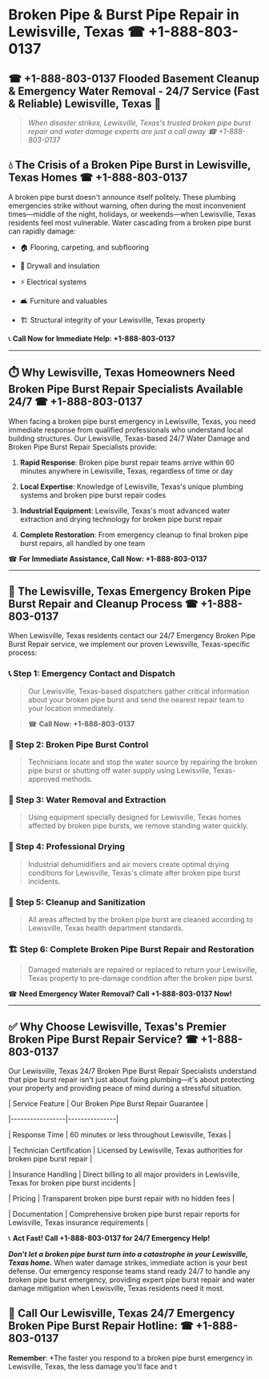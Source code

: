 # Broken Pipe & Burst Pipe Repair in Lewisville, Texas ☎ +1-888-803-0137  
## ☎ +1-888-803-0137 Flooded Basement Cleanup & Emergency Water Removal - 24/7 Service (Fast & Reliable) Lewisville, Texas 🚨  

> *When disaster strikes, Lewisville, Texas's trusted broken pipe burst repair and water damage experts are just a call away ☎ +1-888-803-0137*  

## 💧 The Crisis of a Broken Pipe Burst in Lewisville, Texas Homes ☎ +1-888-803-0137  

A broken pipe burst doesn't announce itself politely. These plumbing emergencies strike without warning, often during the most inconvenient times—middle of the night, holidays, or weekends—when Lewisville, Texas residents feel most vulnerable. Water cascading from a broken pipe burst can rapidly damage:  

* 🏠 Flooring, carpeting, and subflooring  
* 🧱 Drywall and insulation  
* ⚡ Electrical systems  
* 🛋️ Furniture and valuables  
* 🏗️ Structural integrity of your Lewisville, Texas property  

📞 **Call Now for Immediate Help: +1-888-803-0137**  

---  

## ⏱️ Why Lewisville, Texas Homeowners Need Broken Pipe Burst Repair Specialists Available 24/7 ☎ +1-888-803-0137  

When facing a broken pipe burst emergency in Lewisville, Texas, you need immediate response from qualified professionals who understand local building structures. Our Lewisville, Texas-based 24/7 Water Damage and Broken Pipe Burst Repair Specialists provide:  

1. **Rapid Response**: Broken pipe burst repair teams arrive within 60 minutes anywhere in Lewisville, Texas, regardless of time or day  
2. **Local Expertise**: Knowledge of Lewisville, Texas's unique plumbing systems and broken pipe burst repair codes  
3. **Industrial Equipment**: Lewisville, Texas's most advanced water extraction and drying technology for broken pipe burst repair  
4. **Complete Restoration**: From emergency cleanup to final broken pipe burst repairs, all handled by one team  

☎ **For Immediate Assistance, Call Now: +1-888-803-0137**  

---  

## 🔧 The Lewisville, Texas Emergency Broken Pipe Burst Repair and Cleanup Process ☎ +1-888-803-0137  

When Lewisville, Texas residents contact our 24/7 Emergency Broken Pipe Burst Repair service, we implement our proven Lewisville, Texas-specific process:  

### 📞 Step 1: Emergency Contact and Dispatch  
> Our Lewisville, Texas-based dispatchers gather critical information about your broken pipe burst and send the nearest repair team to your location immediately.  
> ☎ **Call Now: +1-888-803-0137**  

### 🚿 Step 2: Broken Pipe Burst Control  
> Technicians locate and stop the water source by repairing the broken pipe burst or shutting off water supply using Lewisville, Texas-approved methods.  

### 🌊 Step 3: Water Removal and Extraction  
> Using equipment specially designed for Lewisville, Texas homes affected by broken pipe bursts, we remove standing water quickly.  

### 💨 Step 4: Professional Drying  
> Industrial dehumidifiers and air movers create optimal drying conditions for Lewisville, Texas's climate after broken pipe burst incidents.  

### 🧼 Step 5: Cleanup and Sanitization  
> All areas affected by the broken pipe burst are cleaned according to Lewisville, Texas health department standards.  

### 🏗️ Step 6: Complete Broken Pipe Burst Repair and Restoration  
> Damaged materials are repaired or replaced to return your Lewisville, Texas property to pre-damage condition after the broken pipe burst.  

☎ **Need Emergency Water Removal? Call +1-888-803-0137 Now!**  

---  

## ✅ Why Choose Lewisville, Texas's Premier Broken Pipe Burst Repair Service? ☎ +1-888-803-0137  

Our Lewisville, Texas 24/7 Broken Pipe Burst Repair Specialists understand that pipe burst repair isn't just about fixing plumbing—it's about protecting your property and providing peace of mind during a stressful situation.  

| Service Feature | Our Broken Pipe Burst Repair Guarantee |  
|-----------------|---------------|  
| Response Time | 60 minutes or less throughout Lewisville, Texas |  
| Technician Certification | Licensed by Lewisville, Texas authorities for broken pipe burst repair |  
| Insurance Handling | Direct billing to all major providers in Lewisville, Texas for broken pipe burst incidents |  
| Pricing | Transparent broken pipe burst repair with no hidden fees |  
| Documentation | Comprehensive broken pipe burst repair reports for Lewisville, Texas insurance requirements |  

📞 **Act Fast! Call +1-888-803-0137 for 24/7 Emergency Help!**  

***Don't let a broken pipe burst turn into a catastrophe in your Lewisville, Texas home.*** When water damage strikes, immediate action is your best defense. Our emergency response teams stand ready 24/7 to handle any broken pipe burst emergency, providing expert pipe burst repair and water damage mitigation when Lewisville, Texas residents need it most.  

## 📱 Call Our Lewisville, Texas 24/7 Emergency Broken Pipe Burst Repair Hotline: ☎ +1-888-803-0137  

**Remember**: *The faster you respond to a broken pipe burst emergency in Lewisville, Texas, the less damage you'll face and t
